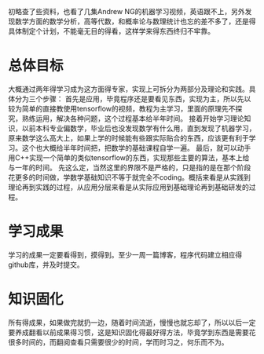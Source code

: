 ﻿---
categories: [深度学习]
tags: [深度学习, 学习计划]
---
初略查了些资料，也看了几集Andrew NG的机器学习视频，英语跟不上，另外发现数学方面的数学分析，高等代数，和概率论与数理统计也忘的差不多了，还是得具体制定个计划，不能毫无目的得看，这样学来得东西终归不牢靠。
# 总体目标
大概通过两年得学习成为这方面得专家，实现上可拆分为两部分及理论和实践。具体分为三个步骤：
首先是应用，毕竟程序还是要看见东西，实现为主，所以先以较为简单的直接教使用tensorflow的视频，教程为主学习，里面的原理先不探究，熟练运用，解决各种问题，这个过程基本给半年时间。
接着开始学习理论知识，以前本科专业偏数学，毕业后也没发现数学有什么用，直到发现了机器学习，原来数学这么高大上，如果上学的时候能有些跟实际贴合的东西，应该更有利于学习。这个也大概给半年时间把，把数学的基础课程自学一遍。
最后，就可以动手用C++实现一个简单的类似tensorflow的东西，实现那些主要的算法，基本上给与一年的时间。
先这么定，当然这里的界限不是严格的，只是指的是在那个阶段花更多的时间做，学数学基础知识不等于就完全不coding。概括来看是从实践到理论再到实践的过程，从应用分层来看是从实际应用到基础理论再到基础研发的过程。
# 学习成果
学习的成果一定要看得到，摸得到。至少一周一篇博客，程序代码建立相应得github库，并及时提交。
# 知识固化
所有得成果，如果做完就扔一边，随着时间流逝，慢慢也就忘却了，所以以后一定要养成翻看以前成果得习惯，这是知识固化得最好得方法，毕竟学到东西是需要花很多时间的，而翻阅查看只需要很少的时间，学而时习之，何乐而不为。